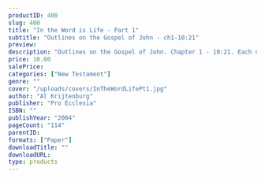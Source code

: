 ```yaml
---
productID: 400
slug: 400
title: "In the Word is Life - Part 1"
subtitle: "Outlines on the Gospel of John - ch1-10:21"
preview: 
description: "Outlines on the Gospel of John. Chapter 1 - 10:21. Each outline includes discussion questions. Published by Pro Ecclesia Publishers."
price: 10.00
salePrice: 
categories: ["New Testament"]
genre: ""
cover: "/uploads/covers/InTheWordLifePt1.jpg"
author: "Al Krijtenburg"
publisher: "Pro Ecclesia"
ISBN: ""
publishYear: "2004"
pageCount: "114"
parentID: 
formats: ["Paper"]
downloadTitle: ""
downloadURL: 
type: products
---
```

